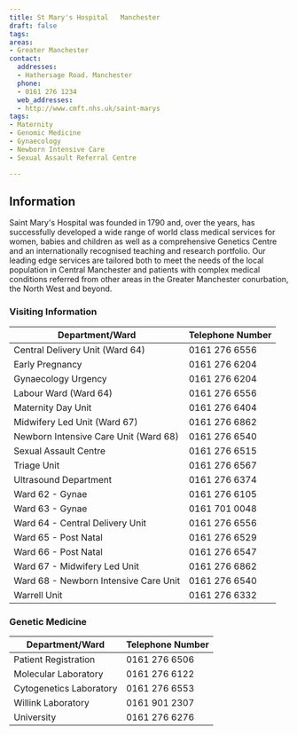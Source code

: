 ```yaml
---
title: St Mary's Hospital   Manchester
draft: false
tags:
areas:
- Greater Manchester
contact:
  addresses:
  - Hathersage Road. Manchester
  phone:
  - 0161 276 1234
  web_addresses:
  - http://www.cmft.nhs.uk/saint-marys
tags:
- Maternity
- Genomic Medicine
- Gynaecology
- Newborn Intensive Care
- Sexual Assault Referral Centre

---
```


## Information

Saint Mary's Hospital was founded in 1790 and, over the years, has successfully
developed a wide range of world class medical services for women, babies and
children as well as a comprehensive Genetics Centre and an internationally
recognised teaching and research portfolio. Our leading edge services are
tailored both to meet the needs of the local population in Central Manchester
and patients with complex medical conditions referred from other areas in the
Greater Manchester conurbation, the North West and beyond.


### Visiting Information

| Department/Ward                       | Telephone Number |
| ----------------                      | ---------------- |
| Central Delivery Unit (Ward 64)       | 0161 276 6556    |
| Early Pregnancy                       | 0161 276 6204    |
| Gynaecology Urgency                   | 0161 276 6204    |
| Labour Ward (Ward 64)                 | 0161 276 6556    |
| Maternity Day Unit                    | 0161 276 6404    |
| Midwifery Led Unit (Ward 67)          | 0161 276 6862    |
| Newborn Intensive Care Unit (Ward 68) | 0161 276 6540    |
| Sexual Assault Centre                 | 0161 276 6515    |
| Triage Unit                           | 0161 276 6567    |
| Ultrasound Department                 | 0161 276 6374    |
| Ward 62 - Gynae                       | 0161 276 6105    |
| Ward 63 - Gynae                       | 0161 701 0048    |
| Ward 64 - Central Delivery Unit       | 0161 276 6556    |
| Ward 65 - Post Natal                  | 0161 276 6529    |
| Ward 66 - Post Natal                  | 0161 276 6547    |
| Ward 67 - Midwifery Led Unit          | 0161 276 6862    |
| Ward 68 - Newborn Intensive Care Unit | 0161 276 6540    |
| Warrell Unit                          | 0161 276 6332    |

### Genetic Medicine

| Department/Ward         | Telephone Number |
| ----------------        | ---------------- |
| Patient Registration    | 0161 276 6506    |
| Molecular Laboratory    | 0161 276 6122    |
| Cytogenetics Laboratory | 0161 276 6553    |
| Willink Laboratory      | 0161 901 2307    |
| University              | 0161 276 6276    |
